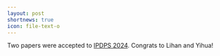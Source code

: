 ```yaml
---
layout: post
shortnews: true
icon: file-text-o
---
```

Two papers were accepted to [IPDPS 2024]. Congrats to Lihan and Yihua!

[IPDPS 2024]: https://www.ipdps.org/
